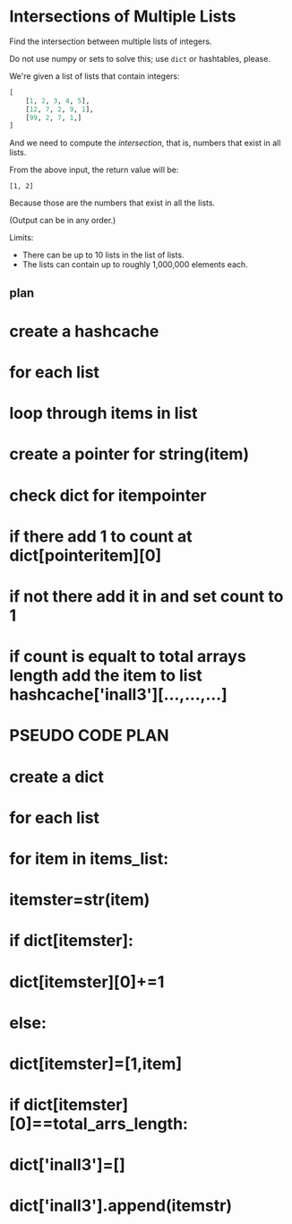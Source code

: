 # Intersections of Multiple Lists

Find the intersection between multiple lists of integers.

Do not use numpy or sets to solve this; use `dict` or hashtables,
please.

We're given a list of lists that contain integers:

```python
[
    [1, 2, 3, 4, 5],
    [12, 7, 2, 9, 1],
    [99, 2, 7, 1,]
]
```

And we need to compute the _intersection_, that is, numbers that exist
in all lists.

From the above input, the return value will be:

```
[1, 2]
```

Because those are the numbers that exist in all the lists.

(Output can be in any order.)

Limits:

* There can be up to 10 lists in the list of lists.
* The lists can contain up to roughly 1,000,000 elements each.


## plan
# create a hashcache 
# for each list
#    loop through items in list
#    create a pointer for string(item)
#    check dict for itempointer
#    if there add 1 to count at  dict[pointeritem][0]
#    if not there add it in and set count to 1    
#    if count is equalt to total arrays length add the item to list hashcache['inall3'][...,...,...]
#

 
# PSEUDO CODE PLAN
# create a dict
# for each list
# for item in items_list:
#    itemster=str(item)
#    if  dict[itemster]:
#        dict[itemster][0]+=1
#    else:
#        dict[itemster]=[1,item]
#
#    if dict[itemster][0]==total_arrs_length:
#        dict['inall3']=[]
#        dict['inall3'].append(itemstr)
